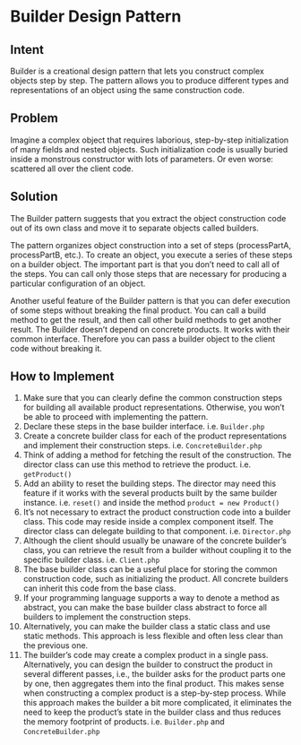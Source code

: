 # Builder Design Pattern

## Intent

Builder is a creational design pattern that lets you construct complex objects step by step. The pattern allows you to produce different types and representations of an object using the same construction code.

## Problem

Imagine a complex object that requires laborious, step-by-step initialization of many fields and nested objects. Such initialization code is usually buried inside a monstrous constructor with lots of parameters. Or even worse: scattered all over the client code.

## Solution

The Builder pattern suggests that you extract the object construction code out of its own class and move it to separate objects called builders.

The pattern organizes object construction into a set of steps (processPartA, processPartB, etc.). To create an object, you execute a series of these steps on a builder object. The important part is that you don’t need to call all of the steps. You can call only those steps that are necessary for producing a particular configuration of an object.

Another useful feature of the Builder pattern is that you can defer execution of some steps without breaking the final product. You can call a build method to get the result, and then call other build methods to get another result. The Builder doesn’t depend on concrete products. It works with their common interface. Therefore you can pass a builder object to the client code without breaking it.

## How to Implement

1. Make sure that you can clearly define the common construction steps for building all available product representations. Otherwise, you won’t be able to proceed with implementing the pattern. 
2. Declare these steps in the base builder interface. i.e. `Builder.php`
3. Create a concrete builder class for each of the product representations and implement their construction steps. i.e. `ConcreteBuilder.php`
4. Think of adding a method for fetching the result of the construction. The director class can use this method to retrieve the product. i.e. `getProduct()`
5. Add an ability to reset the building steps. The director may need this feature if it works with the several products built by the same builder instance. i.e. `reset()` and inside the method `product = new Product()`
6. It’s not necessary to extract the product construction code into a builder class. This code may reside inside a complex component itself. The director class can delegate building to that component. i.e. `Director.php`
7. Although the client should usually be unaware of the concrete builder’s class, you can retrieve the result from a builder without coupling it to the specific builder class. i.e. `Client.php`
8. The base builder class can be a useful place for storing the common construction code, such as initializing the product. All concrete builders can inherit this code from the base class.
9. If your programming language supports a way to denote a method as abstract, you can make the base builder class abstract to force all builders to implement the construction steps.
10. Alternatively, you can make the builder class a static class and use static methods. This approach is less flexible and often less clear than the previous one.
11. The builder’s code may create a complex product in a single pass. Alternatively, you can design the builder to construct the product in several different passes, i.e., the builder asks for the product parts one by one, then aggregates them into the final product. This makes sense when constructing a complex product is a step-by-step process. While this approach makes the builder a bit more complicated, it eliminates the need to keep the product’s state in the builder class and thus reduces the memory footprint of products. i.e. `Builder.php` and `ConcreteBuilder.php`
